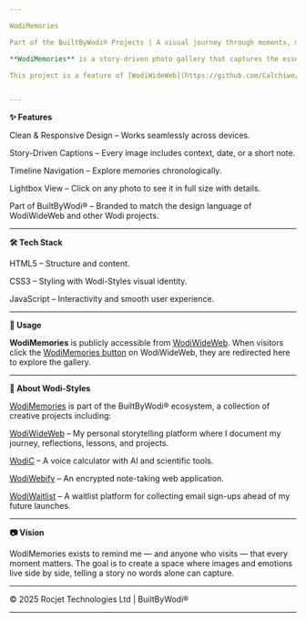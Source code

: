 ```yaml
---

WodiMemories

Part of the BuiltByWodi® Projects | A visual journey through moments, milestones, and memories.

**WodiMemories** is a story-driven photo gallery that captures the essence of my life’s journey — from humble beginnings to meaningful milestones. Built with simplicity, emotion, and elegance, it’s designed to be more than just a collection of images. Every picture tells a story, and every story is a piece of the bigger picture that is me.

This project is a feature of [WodiWideWeb](https://github.com/Calchiwo/WodiWideWeb), but it lives as its own independent site and GitHub repository for flexibility, scalability, and creative freedom.


---
```


**✨ Features**

Clean & Responsive Design – Works seamlessly across devices.

Story-Driven Captions – Every image includes context, date, or a short note.

Timeline Navigation – Explore memories chronologically.

Lightbox View – Click on any photo to see it in full size with details.

Part of BuiltByWodi® – Branded to match the design language of WodiWideWeb and other Wodi projects.



---

**🛠️ Tech Stack**

HTML5 – Structure and content.

CSS3 – Styling with Wodi-Styles visual identity.

JavaScript – Interactivity and smooth user experience.



---

**🚀 Usage**

**WodiMemories** is publicly accessible from [WodiWideWeb](https://WodiWideWeb.com/WodiMemories).
When visitors click the [WodiMemories button](https://WodiWideWeb.com/WodiMemories) on WodiWideWeb, they are redirected here to explore the gallery.


---

**📌 About Wodi-Styles**

[WodiMemories](https://wodimemories.netlify.app) is part of the BuiltByWodi® ecosystem, a collection of creative projects including:

[WodiWideWeb](https://wodiwideweb.netlify.app) – My personal storytelling platform where I document my journey, reflections, lessons, and projects.

[WodiC](https://github.com/Calchiwo/WodiC) – A voice calculator with AI and scientific tools.

[WodiWebify](https://github.com/Calchiwo/WodiWebify) – An encrypted note-taking web application.

[WodiWaitlist](https://wodiwaitlist.netlify.app) – A waitlist platform for collecting email sign-ups ahead of my future launches.



---

**📷 Vision**

WodiMemories exists to remind me — and anyone who visits — that every moment matters.
The goal is to create a space where images and emotions live side by side, telling a story no words alone can capture.


---

© 2025 Rocjet Technologies Ltd | BuiltByWodi®


---
